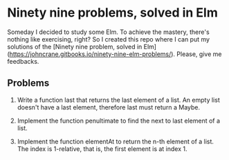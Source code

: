# Ninety nine problems, solved in Elm

Someday I decided to study some Elm. To achieve the mastery, there's nothing like
exercising, right? So I created this repo where I can put my solutions of the
[Ninety nine problem, solved in Elm] (https://johncrane.gitbooks.io/ninety-nine-elm-problems/).
Please, give me feedbacks.

## Problems

1. Write a function last that returns the last element of a list.
   An empty list doesn't have a last element, therefore last must return a Maybe.

2. Implement the function penultimate to find the next to last element of a list.

3. Implement the function elementAt to return the n-th element of a list.
  The index is 1-relative, that is, the first element is at index 1.
